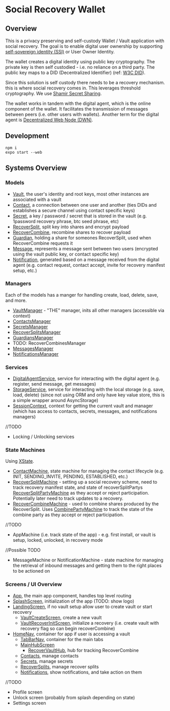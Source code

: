 # Social Recovery Wallet

## Overview

This is a privacy preserving and self-custody Wallet / Vault application with social recovery. The goal is to enable digital user ownership by supporting [self-sovereign identity (SSI)](https://en.wikipedia.org/wiki/Self-sovereign_identity) or User Owner Identity.

The wallet creates a digital identity using public key cryptography. The private key is then self custodied - i.e. no reliance on a third party.
The public key maps to a DID (Decentralized Identifier) (ref: [W3C DID](https://www.w3.org/TR/did-core/)).

Since this solution is self custody there needs to be a recovery mechanism. this is where social recovery comes in. This leverages threshold cryptography. We use [Shamir Secret Sharing](https://en.wikipedia.org/wiki/Shamir%27s_secret_sharing).

The wallet works in tandem with the digital agent, which is the online component of the wallet.
It facilitates the transmission of messages between peers (i.e. other users with wallets).
Another term for the digital agent is [Decentralized Web Node (DWN)](https://identity.foundation/decentralized-web-node/spec/).

## Development

```
npm i
expo start --web
```

## Systems Overview

### Models

- [Vault](./models/Vault.ts), the user's identity and root keys, most other instances are associated with a vault
- [Contact](./models/Contact.ts), a connection between one user and another (ties DIDs and establishes a secure channel using contact specific keys)
- [Secret](./models/Secret.ts), a key / password / secret that is stored in the vault (e.g. 1password recovery phrase, btc seed phrase, etc)
- [RecoverSplit](./models/RecoverSplit.ts), split key into shares and encrypt payload
- [RecoverCombine](./models/RecoverCombine.ts), recombine shares to recover payload
- [Guardian](./models/Guardian.ts), holding a share for someones RecoverSplit, used when RecoverCombine requests it
- [Message](./models/Message.ts), represents a message sent between two users (encrypted using the vault public key, or contact specific key)
- [Notification](./models/Notification.ts), generated based on a message received from the digital agent (e.g. contact request, contact accept, invite for recovery manifest setup, etc.)

### Managers

Each of the models has a manger for handling create, load, delete, save, and more.

- [VaultManager](./managers/VaultManager.ts) - "THE" manager, inits all other managers (accessible via context)
- [ContactsManager](./managers/ContactsManager.ts)
- [SecretsManager](./managers/SecretsManager.ts)
- [RecoverSplitsManager](./managers/RecoverSplitsManager.ts)
- [GuardiansManager](./managers/GuardiansManager.ts)
- TODO: RecoverCombinesManager
- [MessagesManager](./managers/MessagesManager.ts)
- [NotificationsManager](./managers/NotificationsManager.ts)

### Services

- [DigitalAgentService](./services/DigitalAgentService.ts), service for interacting with the digital agent (e.g. register, send message, get messages)
- [StorageService](./services/StorageService.ts), service for interacting with the local storage (e.g. save, load, delete) (since not using ORM and only have key value store, this is a simple wrapper around AsyncStorage)
- [SessionContext](./contexts/SessionContext.tsx), context for getting the current vault and manager
  (which has access to contacts, secrets, messages, and notifications managers)

//TODO

- Locking / Unlocking services

### State Machines

Using [XState](https://xstate.js.org/docs/guides/introduction-to-state-machines-and-statecharts/#states).

- [ContactMachine](./machines/ContactMachine.ts), state machine for managing the contact lifecycle (e.g. INIT, SENDING_INVITE, PENDING, ESTABLISHED, etc.)
- [RecoverSplitMachine](./machines/RecoverSplitMachine.ts) - setting up a social recovery scheme, need to track recovery manifest state, and state of recoverSplitPartys [RecoverSplitPartyMachine](./machines/RecoverSplitPartyMachine.ts) as they accept or reject participation. Potentially later need to track updates to a recovery.
- [RecoverCombineMachine](./machines/RecoverCombineMachine.ts) - used to combine shares produced by the RecoverSplit. Uses [CombinePartyMachine](./machines/CombinePartyMachine.ts) to track the state of the combine party as they accept or reject participation.

//TODO
- AppMachine (i.e. track state of the app) - e.g. first install, or vault is setup, locked, unlocked, in recovery mode

//Possible TODO

- MessageMachine or NotificationMachine - state machine for managing the retrieval of inbound messages and getting them to the right places to be actioned on

### Screens / UI Overview

- [App](./App.js), the main app component, handles top level routing
- [SplashScreen](./screens/Start/SplashScreen.js), initialization of the app (TODO: show logo)
- [LandingScreen](./screens/Start/LandingScreen.js), if no vault setup allow user to create vault or start recovery
  - [VaultCreateScreen](./screens/Start/VaultCreateScreen.tsx), create a new vault
  - [VaultRecoverInitScreen](./screens/RecoverVault/RecoverInitScreen.tsx), initialize a recovery (i.e. create vault with recovery flag so can begin recoverCombine)
- [HomeNav](./screens/HomeNav.js), container for app if user is accessing a vault
  - [TabBarNav](./screens/TabNavBar.js), container for the main tabs
  - [MainHubScreen](./screens/MainHubScreen.tsx)
    - [RecoverVaultHub](./screens/RecoverVault/RecoverVaultHub.tsx), hub for tracking RecoverCombine
  - [Contacts](./screens/Contacts/index.js), manage contacts
  - [Secrets](./screens/Secrets/index.js), manage secrets
  - [RecoverSplits](./screens/RecoverSplits/index.js), manage recover splits
  - [Notifications](./screens/NotificationsListScreen.tsx), show notifications, and take action on them


//TODO

- Profile screen
- Unlock screen (probably from splash depending on state)
- Settings screen
